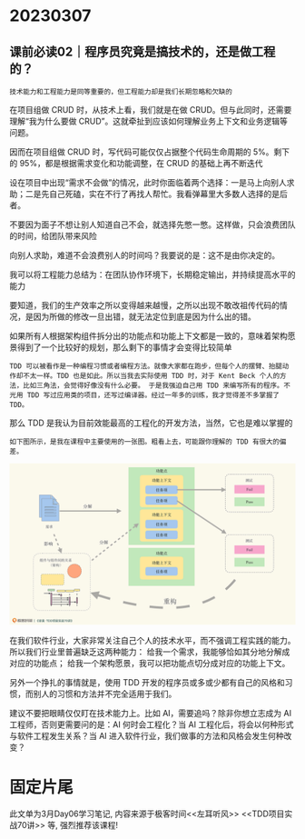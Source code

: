 # 20230307

## 课前必读02｜程序员究竟是搞技术的，还是做工程的？


`技术能力和工程能力是同等重要的，但工程能力却是我们长期忽略和欠缺的`

在项目组做 CRUD 时，从技术上看，我们就是在做 CRUD。但与此同时，还需要理解“我为什么要做 CRUD”。这就牵扯到应该如何理解业务上下文和业务逻辑等问题。

因而在项目组做 CRUD 时，写代码可能仅仅占据整个代码生命周期的 5%。剩下的 95%，都是根据需求变化和功能调整，在 CRUD 的基础上再不断迭代

设在项目中出现“需求不会做”的情况，此时你面临着两个选择：一是马上向别人求助；二是先自己死磕，实在不行了再找人帮忙。我看弹幕里大多数人选择的是后者。

不要因为面子不想让别人知道自己不会，就选择先憋一憋。这样做，只会浪费团队的时间，给团队带来风险

向别人求助，难道不会浪费别人的时间吗？我要说的是：这不是由你决定的。

我可以将工程能力总结为：在团队协作环境下，长期稳定输出，并持续提高水平的能力

要知道，我们的生产效率之所以变得越来越慢，之所以出现不敢改祖传代码的情况，是因为所做的修改一旦出错，就无法定位到底是因为什么出的错。

如果所有人根据架构组件拆分出的功能点和功能上下文都是一致的，意味着架构愿景得到了一个比较好的规划，那么剩下的事情才会变得比较简单

`TDD 可以被看作是一种编程习惯或者编程方法。就像大家都在跑步，但每个人的摆臂、抬腿动作却不太一样。TDD 也是如此。所以当我去实际使用 TDD 时，对于 Kent Beck 个人的方法，比如三角法，会觉得好像没有什么必要。 于是我强迫自己用 TDD 来编写所有的程序。不光用 TDD 写过应用类的项目，还写过编译器。经过一年多的训练，我才觉得差不多掌握了 TDD。`

那么 TDD 是我认为目前效能最高的工程化的开发方法，当然，它也是难以掌握的


`如下图所示，是我在课程中主要使用的一张图。粗看上去，可能跟你理解的 TDD 有很大的偏差。`

![](2023-03-07-00-19-10.png)

在我们软件行业，大家非常关注自己个人的技术水平，而不强调工程实践的能力。所以我们行业里普遍缺乏这两种能力： 给我一个需求，我能够恰如其分地分解成对应的功能点； 给我一个架构愿景，我可以把功能点切分成对应的功能上下文。

另外一个挣扎的事情就是，使用 TDD 开发的程序员或多或少都有自己的风格和习惯，而别人的习惯和方法并不完全适用于我们。

建议不要把眼睛仅仅盯在技术能力上。比如 AI，需要追吗？除非你想立志成为 AI 工程师，否则更需要问的是：AI 何时会工程化？当 AI 工程化后，将会以何种形式与软件工程发生关系？当 AI 进入软件行业，我们做事的方法和风格会发生何种改变？


# 固定片尾
此文单为3月Day06学习笔记, 内容来源于极客时间<<左耳听风>> <<TDD项目实战70讲>> 等, 强烈推荐该课程!